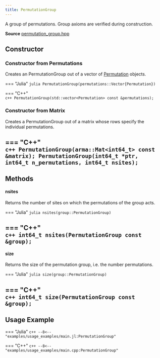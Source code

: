 ```yaml
---
title: PermutationGroup
---
```


A group of permutations. Group axioms are verified during construction.

**Source** [permutation_group.hpp](https://github.com/awietek/xdiag/blob/main/xdiag/symmetries/permutation_group.hpp)

## Constructor

### Constructor from Permutations

Creates an PermutationGroup out of a vector of [Permutation](permutation.md) objects.

=== "Julia"
	```julia
	PermutationGroup(permutations::Vector{Permutation})
	```

=== "C++"	
	```c++
	PermutationGroup(std::vector<Permutation> const &permutations);
	```

### Constructor from Matrix

Creates a PermutationGroup out of a matrix whose rows specify the individual permutations.

=== "C++"	
	```c++
    PermutationGroup(arma::Mat<int64_t> const &matrix);
	PermutationGroup(int64_t *ptr, int64_t n_permutations, int64_t nsites);
	```
---

## Methods


#### nsites

Returns the number of sites on which the permutations of the group acts.

=== "Julia"
	```julia
	nsites(group::PermutationGroup)
	```

=== "C++"	
	```c++
	int64_t nsites(PermutationGroup const &group);
	```
---

#### size
Returns the size of the permutation group, i.e. the number permutations.
	
=== "Julia"
	```julia
	size(group::PermutationGroup)
	```

=== "C++"	
	```c++
	int64_t size(PermutationGroup const &group);
	```
---

## Usage Example

=== "Julia"
	```c++
	--8<-- "examples/usage_examples/main.jl:PermutationGroup"
	```

=== "C++"
	```c++
	--8<-- "examples/usage_examples/main.cpp:PermutationGroup"
	```
